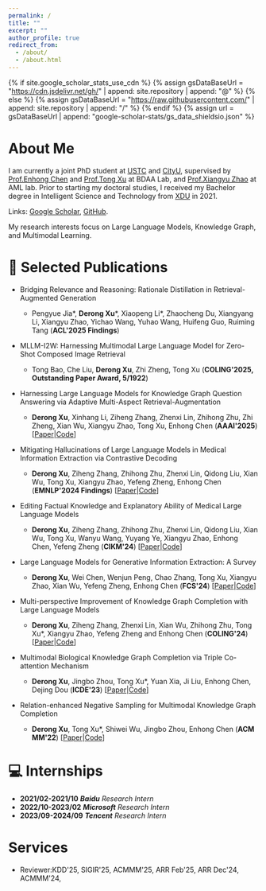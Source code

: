 ```yaml
---
permalink: /
title: ""
excerpt: ""
author_profile: true
redirect_from: 
  - /about/
  - /about.html
---
```


{% if site.google_scholar_stats_use_cdn %}
{% assign gsDataBaseUrl = "https://cdn.jsdelivr.net/gh/" | append: site.repository | append: "@" %}
{% else %}
{% assign gsDataBaseUrl = "https://raw.githubusercontent.com/" | append: site.repository | append: "/" %}
{% endif %}
{% assign url = gsDataBaseUrl | append: "google-scholar-stats/gs_data_shieldsio.json" %}

<span class='anchor' id='about-me'></span>

# About Me

I am currently a joint PhD student at [USTC](https://en.ustc.edu.cn/) and [CityU](https://www.cityu.edu.hk/), supervised by [Prof.Enhong Chen](http://staff.ustc.edu.cn/~cheneh/) and [Prof.Tong Xu](http://staff.ustc.edu.cn/~tongxu/) at BDAA Lab, and [Prof.Xiangyu Zhao](https://zhaoxyai.github.io/) at AML lab. Prior to starting my doctoral studies, I received my Bachelor degree in Intelligent Science and Technology from [XDU](https://en.xidian.edu.cn/) in 2021.

Links: [Google Scholar](https://scholar.google.com.hk/citations?hl=zh-CN&user=3enGCo0AAAAJ), [GitHub](https://github.com/quqxui).

My research interests focus on Large Language Models, Knowledge Graph, and Multimodal Learning.



# 📝 Selected Publications 

- Bridging Relevance and Reasoning: Rationale Distillation in Retrieval-Augmented Generation
  - Pengyue Jia*, **Derong Xu***, Xiaopeng Li*, Zhaocheng Du, Xiangyang Li, Xiangyu Zhao, Yichao Wang, Yuhao Wang, Huifeng Guo, Ruiming Tang (**ACL'2025 Findings**)

- MLLM-I2W: Harnessing Multimodal Large Language Model for Zero-Shot Composed Image Retrieval
  - Tong Bao, Che Liu, **Derong Xu**, Zhi Zheng, Tong Xu (**COLING'2025, Outstanding Paper Award, 5/1922**)
  
- Harnessing Large Language Models for Knowledge Graph Question Answering via Adaptive Multi-Aspect Retrieval-Augmentation
  - **Derong Xu**, Xinhang Li, Ziheng Zhang, Zhenxi Lin, Zhihong Zhu, Zhi Zheng, Xian Wu, Xiangyu Zhao, Tong Xu, Enhong Chen (**AAAI'2025**) \[[Paper](https://arxiv.org/abs/2412.18537)\|[Code](https://github.com/Applied-Machine-Learning-Lab/AMAR)\]

- Mitigating Hallucinations of Large Language Models in Medical Information Extraction via Contrastive Decoding
  - **Derong Xu**, Ziheng Zhang, Zhihong Zhu, Zhenxi Lin, Qidong Liu, Xian Wu, Tong Xu, Xiangyu Zhao, Yefeng Zheng, Enhong Chen (**EMNLP'2024 Findings**)  \[[Paper](https://arxiv.org/abs/2410.15702)\|[Code](https://github.com/quqxui/quqxui-AlternateCD)\]

- Editing Factual Knowledge and Explanatory Ability of Medical Large Language Models
  - **Derong Xu**, Ziheng Zhang, Zhihong Zhu, Zhenxi Lin, Qidong Liu, Xian Wu, Tong Xu, Wanyu Wang, Yuyang Ye, Xiangyu Zhao, Enhong Chen, Yefeng Zheng (**CIKM'24**) \[[Paper](https://dl.acm.org/doi/10.1145/3627673.3679673)\|[Code](https://github.com/quqxui/MedLaSA)\]

- Large Language Models for Generative Information Extraction: A Survey
  - **Derong Xu**, Wei Chen, Wenjun Peng, Chao Zhang, Tong Xu, Xiangyu Zhao, Xian Wu, Yefeng Zheng, Enhong Chen (**FCS'24**) \[[Paper](https://link.springer.com/article/10.1007/s11704-024-40555-y)\|[Code](https://github.com/quqxui/Awesome-LLM4IE-Papers)\]

- Multi-perspective Improvement of Knowledge Graph Completion with Large Language Models
  - **Derong Xu**, Ziheng Zhang, Zhenxi Lin, Xian Wu, Zhihong Zhu, Tong Xu*, Xiangyu Zhao, Yefeng Zheng and Enhong Chen (**COLING'24**) \[[Paper](https://aclanthology.org/2024.lrec-main.1044/)\|[Code](https://github.com/quqxui/MPIKGC)\]

- Multimodal Biological Knowledge Graph Completion via Triple Co-attention Mechanism
  - **Derong Xu**, Jingbo Zhou, Tong Xu*, Yuan Xia, Ji Liu, Enhong Chen, Dejing Dou (**ICDE'23**) \[[Paper](https://zhoujingbo.github.io/paper/2023MultimodalBiologicalICDE.pdf)\|[Code](https://github.com/PaddlePaddle/PaddleHelix/tree/dev/research/CamE)\]

- Relation-enhanced Negative Sampling for Multimodal Knowledge Graph Completion
  - **Derong Xu**, Tong Xu*, Shiwei Wu, Jingbo Zhou, Enhong Chen (**ACM MM'22**) \[[Paper](https://dl.acm.org/doi/10.1145/3503161.3548388)\|[Code](https://github.com/quqxui/MMRNS)\]


<!--
Xinhang Li, Jingbo Zhou, Wei Chen, **Derong Xu**, Tong Xu, Enhong Chen, Visualization Recommendation with Prompt-based Reprogramming of Large Language Models, In Proceedings of the 62nd Annual Meeting of the Association for Computational Linguistics (**ACL'24**), Bangkok, Thailand, 2024, Accepted.

Qidong Liu, Xian Wu, Xiangyu Zhao, Yuanshao Zhu, **Derong Xu**, Feng Tian, Yefeng Zheng, When MOE Meets LLMs: Parameter Efficient Fine-tuning for Multi-task Medical Applications, Proceedings of the 47th International ACM SIGIR Conference on Research and Development in Information Retrieval (**SIGIR'24**). 

Wenjun Peng, Guiyang Li, Yue Jiang, Zilong Wang, Dan Ou, Xiaoyi Zeng, **Derong Xu**, Tong Xu, Enhong Chen, Large Language Model based Long-tail Query Rewriting in Taobao Search, In Proceedings of the Web Conference 2024 (**WWW'24**), Singapore, 2024, Accepted.

Zhihong Zhu, Xianwei Zhuang, Yunyan Zhang, **Derong Xu**, Guimin Hu, Xian Wu, Yefeng Zheng, TFCD: Towards Multi-modal Sarcasm Detection via Training-Free Counterfactual Debiasing, Proceedings of the Thirty-Third International Joint Conference on Artificial Intelligence (**IJCAI'24**).

Zhihong Zhu, Yunyan Zhang, Xuxin Cheng, Zhiqi Huang, **Derong Xu**, Xian Wu, Yefeng Zheng, Alignment before Awareness: Towards Visual Question Localized-Answering in Robotic Surgery via Optimal Transport and Answer Semantics, Proceedings of the 2024 Joint International Conference on Computational Linguistics, Language Resources and Evaluation (**COLING'24**).


Chao Zhang, Fangzhao Wu, Jingwei Yi, **Derong Xu**, Yang Yu, Jindong Wang, Yidong Wang, Tong Xu, Xing Xie, Enhong Chen, Non-IID always Bad? Semi-Supervised Heterogeneous Federated Learning with Local Knowledge Enhancement, In Proceedings of the 32nd ACM International Conference on Information and Knowledge Management (**CIKM'23**), Birmingham, UK, 2023, Accepted.


Penggang Qin, Jiarui Yu, Yan Gao, **Derong Xu**, Yunkai Chen, Shiwei Wu, Tong Xu*, Yanbin Hao, Enhong Chen, Unified QA-aware Knowledge Graph Generation Based on Multi-modal Modeling, In Proceedings of the 30th ACM International Conference on Multimedia (**ACM MM'22**), Lisbon, Portugal, 2022, Accepted.

# 🎖 Honors and Awards
- *2021.10* Lorem ipsum dolor sit amet, consectetur adipiscing elit. Vivamus ornare aliquet ipsum, ac tempus justo dapibus sit amet. 

-->

# 💻 Internships
- **2021/02-2021/10** ***Baidu*** *Research Intern*
- **2022/10-2023/02** ***Microsoft*** *Research Intern*
- **2023/09-2024/09** ***Tencent*** *Research Intern*

# Services
- Reviewer:KDD'25, SIGIR'25, ACMMM'25, ARR Feb'25, ARR Dec'24, ACMMM'24, 
